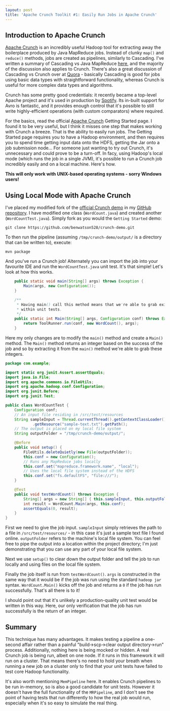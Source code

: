 ```yaml
---
layout: post
title: 'Apache Crunch Toolkit #1: Easily Run Jobs in Apache Crunch'
---
```


## Introduction to Apache Crunch

[Apache Crunch] is an incredibly useful Hadoop tool for extracting away the boilerplace produced by Java MapReduce jobs. Instead of clunky `map()` and `reduce()` methods, jobs are created as pipelines, similarly to Cascading. I've written a summary of Cascading vs Java MapReduce [here], and the majority of the discussion also applies to Crunch. There's also a great discussion of Cascading vs Crunch over at [Quora] - basically Cascading is good for jobs using basic data types with straightforward functionality, whereas Crunch is useful for more complex data types and algorithms.

Crunch has some pretty good credentials: it recently became a top-level Apache project and it's used in production by [Spotify]. Its in-built support for Avro is fantastic, and it provides enough control that it's possible to still write highly-efficient operations (with custom comparators) where required.

For the basics, read the official [Apache Crunch] Getting Started page. I found it to be very useful, but I think it misses one step that makes working with Crunch a breeze. That is the ability to easily run jobs. The Getting Started page requires you to have a Hadoop environment, and then requires you to spend time getting input data onto the HDFS, getting the Jar onto a job submission node... For someone just wanting to try out Crunch, it's unnecessary and could prove to be a turn-off. In facy, using Hadoop's local mode (which runs the job in a single JVM), it's possible to run a Crunch job incredibly easily and on a local machine. Here's how.

**This will only work with UNIX-based operating systems - sorry Windows users!**

## Using Local Mode with Apache Crunch
I've placed my modified fork of the [official Crunch demo] in my [GitHub repository]. I have modified one class (`WordCount.java`) and created another (`WordCountTest.java`). Simply fork as you would the `Getting Started` demo:

    git clone https://github.com/benwatson528/crunch-demo.git
    
To then run the pipeline (assuming `/tmp/crunch-demo/output/` is a directory that can be written to), execute:

    mvn package

And you've run a Crunch job! Alternately you can import the job into your favourite IDE and run the `WordCountTest.java` unit test. It's that simple! Let's look at how this works.

```java
	public static void main(String[] args) throws Exception {
		Main(args, new Configuration());
	}

	/**
	 * Having main() call this method means that we're able to grab exit codes
	 * within unit tests.
	 */
	public static int Main(String[] args, Configuration conf) throws Exception {
		return ToolRunner.run(conf, new WordCount(), args);
	}
```

Here my only changes are to modify the `main()` method and create a `Main()` method. The `Main()` method returns an integer based on the success of the job and so by extracting it from the `main()` method we're able to grab these integers.

```java
package com.example;

import static org.junit.Assert.assertEquals;
import java.io.File;
import org.apache.commons.io.FileUtils;
import org.apache.hadoop.conf.Configuration;
import org.junit.Before;
import org.junit.Test;

public class WordCountTest {
	Configuration conf;
	// An input file residing in /src/test/resources
	String sampleInput = Thread.currentThread().getContextClassLoader()
			.getResource("sample-text.txt").getPath();
	// The output is placed on my local file system
	String outputFolder = "/tmp/crunch-demo/output/";

	@Before
	public void setup() {
		FileUtils.deleteQuietly(new File(outputFolder));
		this.conf = new Configuration();
		// Runs any MapReduce jobs locally
		this.conf.set("mapreduce.framework.name", "local");
		// Uses the local file system instead of the HDFS
		this.conf.set("fs.defaultFS", "file:///");
	}

	@Test
	public void testWordCount() throws Exception {
		String[] args = new String[] { this.sampleInput, this.outputFolder };
		int result = WordCount.Main(args, this.conf);
		assertEquals(0, result);
	}
}
```

First we need to give the job input. `sampleInput` simply retrieves the path to a file in `/src/test/resources/` - in this case it's just a sample text file I found online. `outputFolder` refers to the machine's local file system. You can feel free to pipe the output into a location within the project directory; I'm just demonstrating that you can use any part of your local file system.

Next we use `setup()` to clear down the output folder and tell the job to run locally and using files on the local file system.

Finally the job itself is run from `testWordCount()`. `args` is constructed in the same way that it would be if the job was run using the standard `hadoop jar` syntax. `WordCount.Main()` kicks off the job and returns a `0` if the job has run successfully. That's all there is to it!

I should point out that it's unlikely a production-quality unit test would be written in this way. Here, our only verification that the job has run successfully is the return of an integer.


## Summary
This technique has many advantages. It makes testing a pipeline a one-second affair rather than a painful "build->scp->clear output directory->run" process. Additionally, nothing here is being mocked or hidden. A real Crunch job is being run, albeit on one node. If it runs in this framework it will run on a cluster. That means there's no need to hold your breath when running a new job on a cluster only to find that your unit tests have failed to test core Hadoop functionality.

It's also worth mentioning `MemPipeline` here. It enables Crunch pipelines to be run in-memory, so is also a good candidate for unit tests. However it doesn't have the full functionality of the `MRPipeline`, and I don't see the point of having tests that run differently to how the real job would run, especially when it's so easy to simulate the real thing.

[Apache Crunch]:http://crunch.apache.org/getting-started.html
[Spotify]:https://labs.spotify.com/2014/11/27/crunch/
[here]:https://hadoopathome.wordpress.com/2015/02/07/scalding-vs-java-mapreduce/
[Quora]:http://www.quora.com/What-are-the-differences-between-Crunch-and-Cascading
[GitHub repository]:https://github.com/benwatson528/crunch-demo
[official Crunch demo]:https://github.com/jwills/crunch-demo
